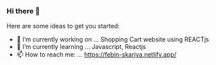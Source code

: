 ### Hi there 👋

Here are some ideas to get you started:

- 🔭 I’m currently working on ... Shopping Cart website using REACTjs
- 🌱 I’m currently learning ... Javascript, Reactjs
- 📫 How to reach me: ... https://febin-skariya.netlify.app/
<!--
- 👯 I’m looking to collaborate on ...
- 🤔 I’m looking for help with ...
- 💬 Ask me about ...

- 😄 Pronouns: ...
- ⚡ Fun fact: ...
-->
